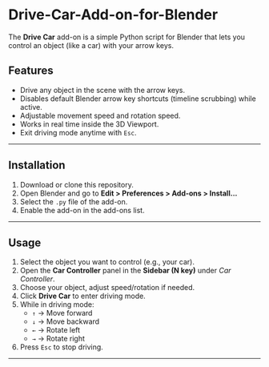 # Drive-Car-Add-on-for-Blender

The **Drive Car** add-on is a simple Python script for Blender that lets you control an object (like a car) with your arrow keys.  

## Features
- Drive any object in the scene with the arrow keys.  
- Disables default Blender arrow key shortcuts (timeline scrubbing) while active.  
- Adjustable movement speed and rotation speed.  
- Works in real time inside the 3D Viewport.  
- Exit driving mode anytime with `Esc`.  

---

## Installation
1. Download or clone this repository.  
2. Open Blender and go to **Edit > Preferences > Add-ons > Install...**  
3. Select the `.py` file of the add-on.  
4. Enable the add-on in the add-ons list.  

---

## Usage
1. Select the object you want to control (e.g., your car).  
2. Open the **Car Controller** panel in the **Sidebar (N key)** under *Car Controller*.  
3. Choose your object, adjust speed/rotation if needed.  
4. Click **Drive Car** to enter driving mode.  
5. While in driving mode:  
   - `↑` → Move forward  
   - `↓` → Move backward  
   - `←` → Rotate left  
   - `→` → Rotate right  
6. Press `Esc` to stop driving.

---
